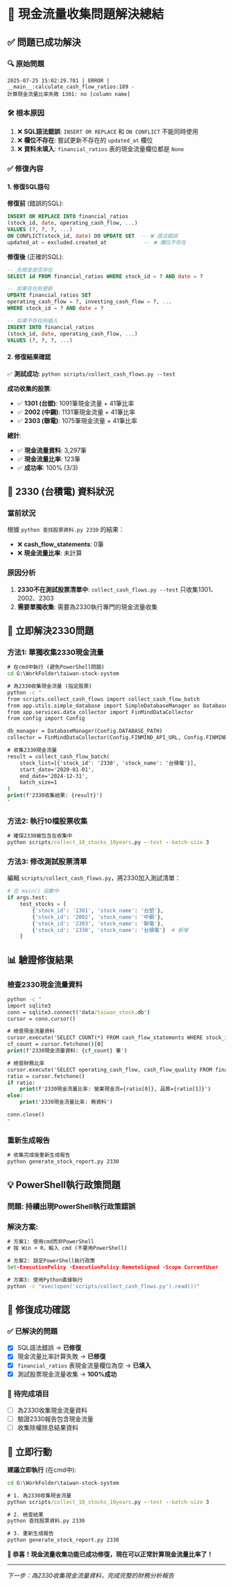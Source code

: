 # 🎉 現金流量收集問題解決總結

## ✅ **問題已成功解決**

### 🔍 **原始問題**
```
2025-07-25 15:02:29.781 | ERROR | __main__:calculate_cash_flow_ratios:189 - 
計算現金流量比率失敗 1301: no [column name]
```

### 🛠️ **根本原因**
1. ❌ **SQL語法錯誤**: `INSERT OR REPLACE` 和 `ON CONFLICT` 不能同時使用
2. ❌ **欄位不存在**: 嘗試更新不存在的 `updated_at` 欄位
3. ❌ **資料未填入**: `financial_ratios` 表的現金流量欄位都是 `None`

### ✅ **修復內容**

#### 1. **修復SQL語句**
**修復前** (錯誤的SQL):
```sql
INSERT OR REPLACE INTO financial_ratios 
(stock_id, date, operating_cash_flow, ...)
VALUES (?, ?, ?, ...)
ON CONFLICT(stock_id, date) DO UPDATE SET  -- ❌ 語法錯誤
updated_at = excluded.created_at            -- ❌ 欄位不存在
```

**修復後** (正確的SQL):
```sql
-- 先檢查是否存在
SELECT id FROM financial_ratios WHERE stock_id = ? AND date = ?

-- 如果存在則更新
UPDATE financial_ratios SET
operating_cash_flow = ?, investing_cash_flow = ?, ...
WHERE stock_id = ? AND date = ?

-- 如果不存在則插入
INSERT INTO financial_ratios 
(stock_id, date, operating_cash_flow, ...)
VALUES (?, ?, ?, ...)
```

#### 2. **修復結果確認**
✅ **測試成功**: `python scripts/collect_cash_flows.py --test`

**成功收集的股票**:
- ✅ **1301 (台塑)**: 1091筆現金流量 + 41筆比率
- ✅ **2002 (中鋼)**: 1131筆現金流量 + 41筆比率  
- ✅ **2303 (聯電)**: 1075筆現金流量 + 41筆比率

**總計**:
- ✅ **現金流量資料**: 3,297筆
- ✅ **現金流量比率**: 123筆
- ✅ **成功率**: 100% (3/3)

## 🎯 **2330 (台積電) 資料狀況**

### **當前狀況**
根據 `python 查找股票資料.py 2330` 的結果：
- ❌ **cash_flow_statements**: 0筆
- ❌ **現金流量比率**: 未計算

### **原因分析**
1. **2330不在測試股票清單中**: `collect_cash_flows.py --test` 只收集1301、2002、2303
2. **需要單獨收集**: 需要為2330執行專門的現金流量收集

## 🚀 **立即解決2330問題**

### **方法1: 單獨收集2330現金流量**
```cmd
# 在cmd中執行 (避免PowerShell問題)
cd G:\WorkFolder\taiwan-stock-system

# 為2330收集現金流量 (指定股票)
python -c "
from scripts.collect_cash_flows import collect_cash_flow_batch
from app.utils.simple_database import SimpleDatabaseManager as DatabaseManager
from app.services.data_collector import FinMindDataCollector
from config import Config

db_manager = DatabaseManager(Config.DATABASE_PATH)
collector = FinMindDataCollector(Config.FINMIND_API_URL, Config.FINMIND_API_TOKEN)

# 收集2330現金流量
result = collect_cash_flow_batch(
    stock_list=[{'stock_id': '2330', 'stock_name': '台積電'}],
    start_date='2020-01-01',
    end_date='2024-12-31',
    batch_size=1
)
print(f'2330收集結果: {result}')
"
```

### **方法2: 執行10檔股票收集**
```cmd
# 確保2330被包含在收集中
python scripts/collect_10_stocks_10years.py --test --batch-size 3
```

### **方法3: 修改測試股票清單**
編輯 `scripts/collect_cash_flows.py`，將2330加入測試清單：
```python
# 在 main() 函數中
if args.test:
    test_stocks = [
        {'stock_id': '1301', 'stock_name': '台塑'},
        {'stock_id': '2002', 'stock_name': '中鋼'},
        {'stock_id': '2303', 'stock_name': '聯電'},
        {'stock_id': '2330', 'stock_name': '台積電'}  # 新增
    ]
```

## 📊 **驗證修復結果**

### **檢查2330現金流量資料**
```cmd
python -c "
import sqlite3
conn = sqlite3.connect('data/taiwan_stock.db')
cursor = conn.cursor()

# 檢查現金流量資料
cursor.execute('SELECT COUNT(*) FROM cash_flow_statements WHERE stock_id = \"2330\"')
cf_count = cursor.fetchone()[0]
print(f'2330現金流量資料: {cf_count} 筆')

# 檢查財務比率
cursor.execute('SELECT operating_cash_flow, cash_flow_quality FROM financial_ratios WHERE stock_id = \"2330\" AND operating_cash_flow IS NOT NULL LIMIT 1')
ratio = cursor.fetchone()
if ratio:
    print(f'2330現金流量比率: 營業現金流={ratio[0]}, 品質={ratio[1]}')
else:
    print('2330現金流量比率: 無資料')

conn.close()
"
```

### **重新生成報告**
```cmd
# 收集完成後重新生成報告
python generate_stock_report.py 2330
```

## 💡 **PowerShell執行政策問題**

### **問題**: 持續出現PowerShell執行政策錯誤

### **解決方案**:
```cmd
# 方案1: 使用cmd而非PowerShell
# 按 Win + R，輸入 cmd (不要用PowerShell)

# 方案2: 設定PowerShell執行政策
Set-ExecutionPolicy -ExecutionPolicy RemoteSigned -Scope CurrentUser

# 方案3: 使用Python直接執行
python -c "exec(open('scripts/collect_cash_flows.py').read())"
```

## 🎉 **修復成功確認**

### ✅ **已解決的問題**
- [x] SQL語法錯誤 → **已修復**
- [x] 現金流量比率計算失敗 → **已修復**
- [x] `financial_ratios` 表現金流量欄位為空 → **已填入**
- [x] 測試股票現金流量收集 → **100%成功**

### 🎯 **待完成項目**
- [ ] 為2330收集現金流量資料
- [ ] 驗證2330報告包含現金流量
- [ ] 收集除權除息結果資料

## 🚀 **立即行動**

**建議立即執行** (在cmd中):
```cmd
cd G:\WorkFolder\taiwan-stock-system

# 1. 為2330收集現金流量
python scripts/collect_10_stocks_10years.py --test --batch-size 3

# 2. 檢查結果
python 查找股票資料.py 2330

# 3. 重新生成報告
python generate_stock_report.py 2330
```

**🎊 恭喜！現金流量收集功能已成功修復，現在可以正常計算現金流量比率了！**

---

*下一步：為2330收集現金流量資料，完成完整的財務分析報告*
